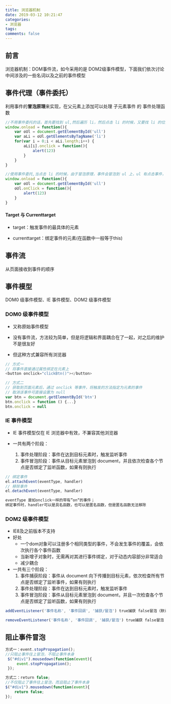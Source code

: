 ```yaml
---
title: 浏览器机制
date: 2019-03-12 10:21:47
categories:
- 浏览器
tags:
comments: false
---
```


## 前言
浏览器机制：DOM事件流，如今采用的是 DOM2级事件模型，下面我们依次讨论中间涉及的一些名词以及之前的事件模型

<!-- more -->


## 事件代理（事件委托）

利用事件的**冒泡原理**来实现，在父元素上添加可以处理 子元素事件 的 事件处理函数

```js
//不用事件委托的话，首先要找到 ul,然后遍历 li，然后点击 li 的时候，又要找 li 的位置，最后执行操作
window.onload = function(){
    var oUl = document.getElementById('ull')
    var aLi = oUl.getElementsByTagName('li')
    for(var i = 0;i < aLi.length;i++) {
        aLi[i].onclick = function(){
            alert(123)
        }
    }
}

//使用事件委托,当点击 li 的时候，由于冒泡原理，事件会冒泡到 ul 上，ul 有点击事件，所以触发
window.onload = function(){
    var oUl = document.getElementById('ull')
    oUl.onClick = function(){
        alert(123)
    }
}
```

#### Target 与 Currenttarget

- target：触发事件的最具体的元素

- currenttarget：绑定事件的元素(在函数中一般等于this)



## 事件流

从页面接收到事件的顺序



## 事件模型

DOM0 级事件模型、IE 事件模型、DOM2 级事件模型

### DOM0 级事件模型

- 又称原始事件模型

- 没有事件流，方法较为简单，但是将逻辑和界面耦合在了一起，对之后的维护不是很友好

- 但这种方式兼容所有浏览器

```js
// 方式一
// 将事件直接通过属性绑定在元素上
<button onclick="clickBtn()"></button>

// 方式二
// 获取到页面元素后，通过 onclick 等事件，将触发的方法指定为元素的事件
// 取消该事件可直接设置为 null
var btn = document.getElementById('btn')
btn.onclick = function () {...}
btn.onclick = null
```



### IE 事件模型

- IE 事件模型仅在 IE 浏览器中有效，不兼容其他浏览器

- 一共有两个阶段：

	1. 事件处理阶段：事件在达到目标元素时，触发监听事件
	2. 事件冒泡阶段：事件从目标元素冒泡到 document，并且依次检查各个节点是否绑定了监听函数，如果有则执行

```js
// 绑定事件
el.attachEvent(eventType, handler)
// 移除事件
el.detachEvent(eventType, handler)

eventType 是如onclick一样的带有”on“的事件；
绑定事件时，handler可以是具名函数，也可以是匿名函数，但是匿名函数无法移除
```



### **DOM2 级事件模型**

- IE8及之前版本不支持
- 好处
  - 一个dom对象可以注册多个相同类型的事件，不会发生事件的覆盖，会依次执行各个事件函数
  - 当新增子对象时，无需再对其进行事件绑定，对于动态内容部分非常适合
  - 减少耦合
- 一共有三个阶段：
  1. 事件捕获阶段：事件从 document 向下传播到目标元素，依次检查所有节点是否绑定了监听事件，如果有则执行
  2. 事件处理阶段：事件在达到目标元素时，触发监听事件
  3. 事件冒泡阶段：事件从目标元素冒泡到 document，并且一次检查各个节点是否绑定了监听函数，如果有则执行

```js
addEventListener('事件名称', '事件回调', '捕获/冒泡') true捕获 false冒泡（默认）

removeEventListener('事件名称', '事件回调', '捕获/冒泡') true捕获 false冒泡（默认）
```



## 阻止事件冒泡

```js
方式一：event.stopPropagation();  
//只阻止事件往上冒泡，不阻止事件本身
 $("#div1").mousedown(function(event){ 
     event.stopPropagation();
 });

方式二：return false;  
//不仅阻止了事件往上冒泡，而且阻止了事件本身
$("#div1").mousedown(function(event){ 
    return false; 
});
```
